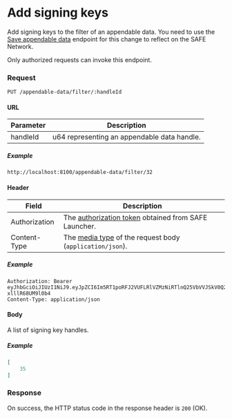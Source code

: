 # Add signing keys

Add signing keys to the filter of an appendable data. You need to use the [Save appendable data](../save-appendable-data.md) endpoint for this change to reflect on the SAFE Network.

Only authorized requests can invoke this endpoint.

### Request

```
PUT /appendable-data/filter/:handleId
```

#### URL

| Parameter | Description |
| --- | --- |
| handleId | u64 representing an appendable data handle. |

##### Example

```
http://localhost:8100/appendable-data/filter/32
```

#### Header

| Field | Description |
| --- | --- |
| Authorization | The [authorization token](/auth) obtained from SAFE Launcher. |
| Content-Type | The [media type](https://www.iana.org/assignments/media-types/media-types.xhtml) of the request body (`application/json`). |

##### Example

```
Authorization: Bearer eyJhbGciOiJIUzI1NiJ9.eyJpZCI6Im5RT1poRFJ2VUFLRlVZMzNiRTlnQ25VbVVJSkV0Q2lmYk4zYjE1dXZ2TlU9In0.OTKcHQ9VUKYzBXH_MqeWR4UcHFJV-xlllR68UM9l0b4
Content-Type: application/json
```

#### Body

A list of signing key handles.

##### Example

```json
[
	35
]
```

### Response

On success, the HTTP status code in the response header is `200` (OK).
